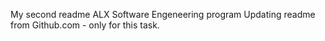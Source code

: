 My second readme
ALX Software Engeneering program
Updating readme from Github.com - only for this task.
